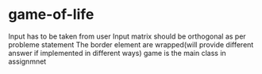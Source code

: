 # game-of-life
Input has to be taken from user Input matrix should be orthogonal as per probleme statement 
The border element are wrapped(will provide different answer if implemented in different ways)
game is the main class in assignmnet
